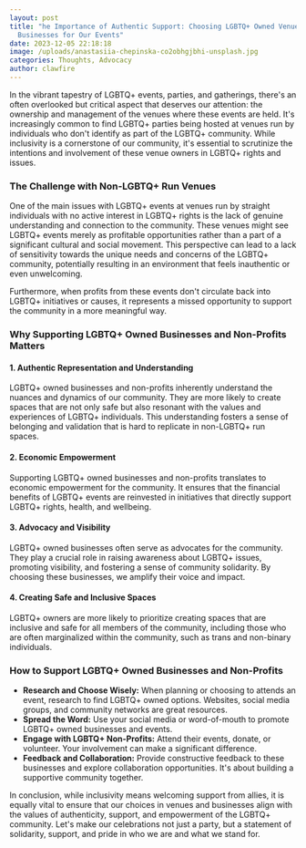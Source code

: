 ```yaml
---
layout: post
title: "he Importance of Authentic Support: Choosing LGBTQ+ Owned Venues and
  Businesses for Our Events"
date: 2023-12-05 22:18:18
image: /uploads/anastasiia-chepinska-co2obhgjbhi-unsplash.jpg
categories: Thoughts, Advocacy
author: clawfire
---
```

In the vibrant tapestry of LGBTQ+ events, parties, and gatherings, there's an often overlooked but critical aspect that deserves our attention: the ownership and management of the venues where these events are held. It's increasingly common to find LGBTQ+ parties being hosted at venues run by individuals who don't identify as part of the LGBTQ+ community. While inclusivity is a cornerstone of our community, it's essential to scrutinize the intentions and involvement of these venue owners in LGBTQ+ rights and issues.

### The Challenge with Non-LGBTQ+ Run Venues

One of the main issues with LGBTQ+ events at venues run by straight individuals with no active interest in LGBTQ+ rights is the lack of genuine understanding and connection to the community. These venues might see LGBTQ+ events merely as profitable opportunities rather than a part of a significant cultural and social movement. This perspective can lead to a lack of sensitivity towards the unique needs and concerns of the LGBTQ+ community, potentially resulting in an environment that feels inauthentic or even unwelcoming.

Furthermore, when profits from these events don't circulate back into LGBTQ+ initiatives or causes, it represents a missed opportunity to support the community in a more meaningful way.

### Why Supporting LGBTQ+ Owned Businesses and Non-Profits Matters

#### **1. Authentic Representation and Understanding**

LGBTQ+ owned businesses and non-profits inherently understand the nuances and dynamics of our community. They are more likely to create spaces that are not only safe but also resonant with the values and experiences of LGBTQ+ individuals. This understanding fosters a sense of belonging and validation that is hard to replicate in non-LGBTQ+ run spaces.

#### **2. Economic Empowerment**

Supporting LGBTQ+ owned businesses and non-profits translates to economic empowerment for the community. It ensures that the financial benefits of LGBTQ+ events are reinvested in initiatives that directly support LGBTQ+ rights, health, and wellbeing.

#### **3. Advocacy and Visibility**

LGBTQ+ owned businesses often serve as advocates for the community. They play a crucial role in raising awareness about LGBTQ+ issues, promoting visibility, and fostering a sense of community solidarity. By choosing these businesses, we amplify their voice and impact.

#### **4. Creating Safe and Inclusive Spaces**

LGBTQ+ owners are more likely to prioritize creating spaces that are inclusive and safe for all members of the community, including those who are often marginalized within the community, such as trans and non-binary individuals.

### How to Support LGBTQ+ Owned Businesses and Non-Profits

* **Research and Choose Wisely:** When planning or choosing to attends an event, research to find LGBTQ+ owned options. Websites, social media groups, and community networks are great resources.
* **Spread the Word:** Use your social media or word-of-mouth to promote LGBTQ+ owned businesses and events.
* **Engage with LGBTQ+ Non-Profits:** Attend their events, donate, or volunteer. Your involvement can make a significant difference.
* **Feedback and Collaboration:** Provide constructive feedback to these businesses and explore collaboration opportunities. It's about building a supportive community together.

In conclusion, while inclusivity means welcoming support from allies, it is equally vital to ensure that our choices in venues and businesses align with the values of authenticity, support, and empowerment of the LGBTQ+ community. Let's make our celebrations not just a party, but a statement of solidarity, support, and pride in who we are and what we stand for.